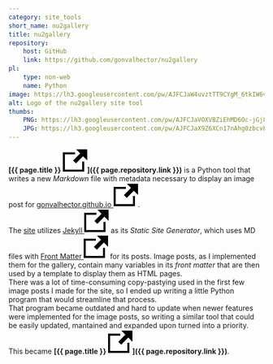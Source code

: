```yaml
---
category: site_tools
short_name: nu2gallery
title: nu2gallery
repository:
    host: GitHub
    link: https://github.com/gonvalhector/nu2gallery
pl:
    type: non-web
    name: Python
image: https://lh3.googleusercontent.com/pw/AJFCJaW4uvztTT9CYgM_6tkIW6vslSnrohhn6PeJxT2qkqWO2lFCmS6-Q3Fhnq9_L9QHp9LMSrtO4FTiuurCBYNUJE9WO5X_hLNJp5_aX0zOZi1N47Po76JvAUCsiZDgRwP5_xsxXyYNch4tExqRW0olH-Y6=w1200-h630-s-no?authuser=0
alt: Logo of the nu2gallery site tool
thumbs:
    PNG: https://lh3.googleusercontent.com/pw/AJFCJaVOXVBZiEhMD6Oc-jGj8XrWp1eQ641lvSIUXF_IjVzPQ8r-muX7O9IcGc7-Gk8oEs3EZZbGiHdqf_-hXZAsnof6VXNKpYgmR39Jh4Ti9inos3wFwdstVWmyuTVY8TzIuW9KHMIabfkyipRdFQRRaln3
    JPG: https://lh3.googleusercontent.com/pw/AJFCJaX9Z6XCn17nAhg0zbcvEnPoHCjO4oZCyevMTbWJugNWOAh17B4Ib64WbznmkhUlrsP1dAXGNDkwvFeaBzQzs3JkNl4JCfwd8AtGKfdLgMWS2QecrWRUwMd4nB12lpdC0CQ1K2G0y8asKCyInMI6RCx-
---
```


**[{{ page.title }} <img src="/assets/images/icons/external.svg" alt="External Link" class="external-icon">]({{ page.repository.link }})** is a Python tool that writes a new *Markdown* file with metadata necessary to display an image post for [gonvalhector.github.io <img src="/assets/images/icons/external.svg" alt="External Link" class="external-icon">](https://github.com/gonvalhector/gonvalhector.github.io).  
The [site](https://www.gonvalhector.com) utilizes [Jekyll <img src="/assets/images/icons/external.svg" alt="External Link" class="external-icon">](https://jekyllrb.com/) as its *Static Site Generator*, which uses MD files with [Front Matter <img src="/assets/images/icons/external.svg" alt="External Link" class="external-icon">](https://jekyllrb.com/docs/front-matter/) for its posts. Image posts, as I implemented them for the gallery, contain many variables in its *front matter* that are then used by a template to display them as HTML pages.  
There was a lot of time-consuming copy-pastying used in the first few image posts I made for the site, so I ended up writing a little Python program that would streamline that process.  
That program became outdated and hard to update when newer features were implemented for the image posts, so writing a similar tool that could be easily updated, mantained and expanded upon turned into a priority. This became **[{{ page.title }} <img src="/assets/images/icons/external.svg" alt="External Link" class="external-icon">]({{ page.repository.link }})**.